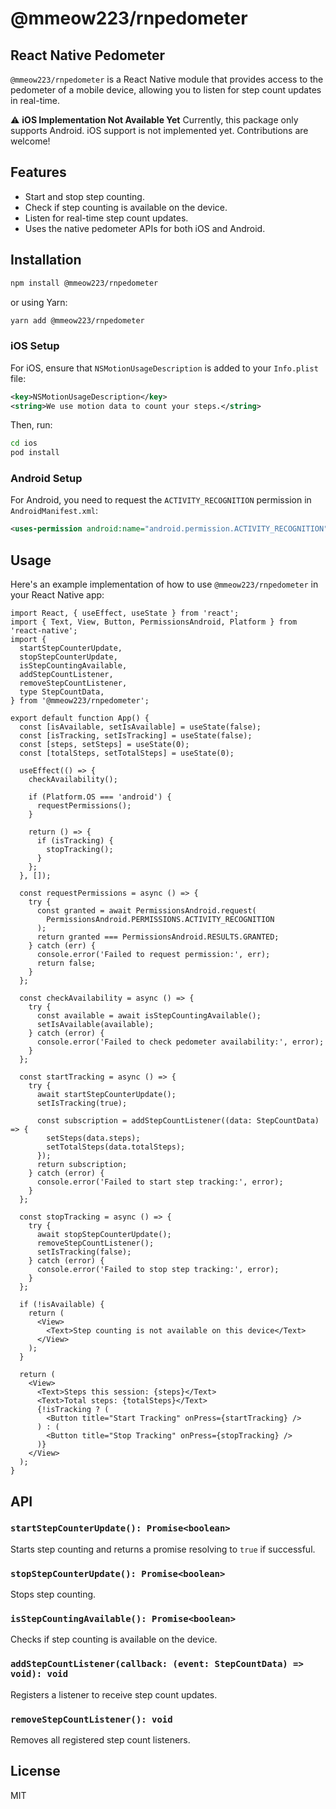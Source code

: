 # @mmeow223/rnpedometer

## React Native Pedometer

`@mmeow223/rnpedometer` is a React Native module that provides access to the pedometer of a mobile device, allowing you to listen for step count updates in real-time.

⚠ **iOS Implementation Not Available Yet** Currently, this package only supports Android. iOS support is not implemented yet. Contributions are welcome!

## Features

* Start and stop step counting.
* Check if step counting is available on the device.
* Listen for real-time step count updates.
* Uses the native pedometer APIs for both iOS and Android.

## Installation

```sh
npm install @mmeow223/rnpedometer
```

or using Yarn:

```sh
yarn add @mmeow223/rnpedometer
```

### iOS Setup

For iOS, ensure that `NSMotionUsageDescription` is added to your `Info.plist` file:

```xml
<key>NSMotionUsageDescription</key>
<string>We use motion data to count your steps.</string>
```

Then, run:

```sh
cd ios
pod install
```

### Android Setup

For Android, you need to request the `ACTIVITY_RECOGNITION` permission in `AndroidManifest.xml`:

```xml
<uses-permission android:name="android.permission.ACTIVITY_RECOGNITION" />
```

## Usage

Here's an example implementation of how to use `@mmeow223/rnpedometer` in your React Native app:

```tsx
import React, { useEffect, useState } from 'react';
import { Text, View, Button, PermissionsAndroid, Platform } from 'react-native';
import {
  startStepCounterUpdate,
  stopStepCounterUpdate,
  isStepCountingAvailable,
  addStepCountListener,
  removeStepCountListener,
  type StepCountData,
} from '@mmeow223/rnpedometer';

export default function App() {
  const [isAvailable, setIsAvailable] = useState(false);
  const [isTracking, setIsTracking] = useState(false);
  const [steps, setSteps] = useState(0);
  const [totalSteps, setTotalSteps] = useState(0);

  useEffect(() => {
    checkAvailability();

    if (Platform.OS === 'android') {
      requestPermissions();
    }

    return () => {
      if (isTracking) {
        stopTracking();
      }
    };
  }, []);

  const requestPermissions = async () => {
    try {
      const granted = await PermissionsAndroid.request(
        PermissionsAndroid.PERMISSIONS.ACTIVITY_RECOGNITION
      );
      return granted === PermissionsAndroid.RESULTS.GRANTED;
    } catch (err) {
      console.error('Failed to request permission:', err);
      return false;
    }
  };

  const checkAvailability = async () => {
    try {
      const available = await isStepCountingAvailable();
      setIsAvailable(available);
    } catch (error) {
      console.error('Failed to check pedometer availability:', error);
    }
  };

  const startTracking = async () => {
    try {
      await startStepCounterUpdate();
      setIsTracking(true);

      const subscription = addStepCountListener((data: StepCountData) => {
        setSteps(data.steps);
        setTotalSteps(data.totalSteps);
      });
      return subscription;
    } catch (error) {
      console.error('Failed to start step tracking:', error);
    }
  };

  const stopTracking = async () => {
    try {
      await stopStepCounterUpdate();
      removeStepCountListener();
      setIsTracking(false);
    } catch (error) {
      console.error('Failed to stop step tracking:', error);
    }
  };

  if (!isAvailable) {
    return (
      <View>
        <Text>Step counting is not available on this device</Text>
      </View>
    );
  }

  return (
    <View>
      <Text>Steps this session: {steps}</Text>
      <Text>Total steps: {totalSteps}</Text>
      {!isTracking ? (
        <Button title="Start Tracking" onPress={startTracking} />
      ) : (
        <Button title="Stop Tracking" onPress={stopTracking} />
      )}
    </View>
  );
}
```

## API

### `startStepCounterUpdate(): Promise<boolean>`

Starts step counting and returns a promise resolving to `true` if successful.

### `stopStepCounterUpdate(): Promise<boolean>`

Stops step counting.

### `isStepCountingAvailable(): Promise<boolean>`

Checks if step counting is available on the device.

### `addStepCountListener(callback: (event: StepCountData) => void): void`

Registers a listener to receive step count updates.

### `removeStepCountListener(): void`

Removes all registered step count listeners.

## License

MIT

